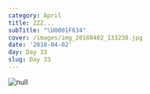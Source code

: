 ```yaml
---
category: April
title: ZZZ...
subTitle: "\U0001F634"
cover: /images/img_20180402_133230.jpg
date: '2018-04-02'
day: Day 33
slug: Day 33
---
```

![null](/images/img_20180402_133230.jpg)
